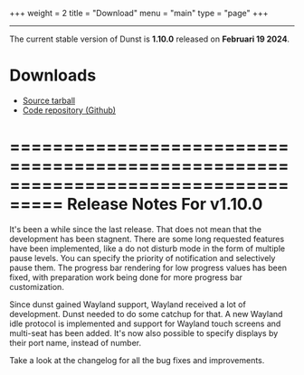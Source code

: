 +++
weight = 2
title = "Download"
menu = "main"
type = "page"
+++
***

The current stable version of Dunst is **1.10.0** released on **Februari 19 2024**.

# Downloads

* [Source tarball](https://github.com/dunst-project/dunst/archive/v1.10.0.tar.gz)
* [Code repository (Github)](https://github.com/dunst-project/dunst)

===================================================================================
Release Notes For v1.10.0
===================================================================================

It's been a while since the last release. That does not mean that the
development has been stagnent. There are some long requested features have been
implemented, like a do not disturb mode in the form of multiple pause levels.
You can specify the priority of notification and selectively pause them. The
progress bar rendering for low progress values has been fixed, with preparation
work being done for more progress bar customization.

Since dunst gained Wayland support, Wayland received a lot of development.
Dunst needed to do some catchup for that. A new Wayland idle protocol is
implemented and support for Wayland touch screens and multi-seat has been
added. It's now also possible to specify displays by their port name, instead
of number.

Take a look at the changelog for all the bug fixes and improvements.

